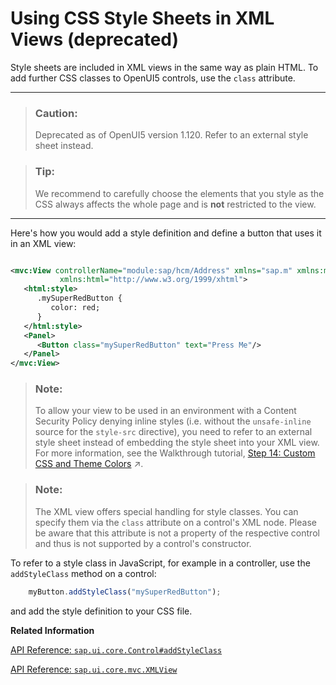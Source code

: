 <!-- loiob564935324f449209354c7e2f9903f22 -->

# Using CSS Style Sheets in XML Views \(deprecated\)

Style sheets are included in XML views in the same way as plain HTML. To add further CSS classes to OpenUI5 controls, use the `class` attribute.

***

> ### Caution:  
> Deprecated as of OpenUI5 version 1.120. Refer to an external style sheet instead.

> ### Tip:  
> We recommend to carefully choose the elements that you style as the CSS always affects the whole page and is **not** restricted to the view.

***

Here's how you would add a style definition and define a button that uses it in an XML view:

```xml

<mvc:View controllerName="module:sap/hcm/Address" xmlns="sap.m" xmlns:mvc="sap.ui.core.mvc"
           xmlns:html="http://www.w3.org/1999/xhtml">
   <html:style>
      .mySuperRedButton {
         color: red;
      }
   </html:style>
   <Panel>
      <Button class="mySuperRedButton" text="Press Me"/>
   </Panel>
</mvc:View>
```

> ### Note:  
> To allow your view to be used in an environment with a Content Security Policy denying inline styles \(i.e. without the `unsafe-inline` source for the `style-src` directive\), you need to refer to an external style sheet instead of embedding the style sheet into your XML view. For more information, see the Walkthrough tutorial, [Step 14: Custom CSS and Theme Colors](https://help.sap.com/viewer/93953b95df5f4e938c8eb421cef56319/1.138_SAPUI5_ABAP/en-US/723f4b2334e344c08269159797f6f796.html "Sometimes we need to define some more fine-granular layouts and this is when we can use the flexibility of CSS by adding custom style classes to controls and style them as we like.") :arrow_upper_right:.

> ### Note:  
> The XML view offers special handling for style classes. You can specify them via the `class` attribute on a control's XML node. Please be aware that this attribute is not a property of the respective control and thus is not supported by a control's constructor.

To refer to a style class in JavaScript, for example in a controller, use the `addStyleClass` method on a control:

```js
    myButton.addStyleClass("mySuperRedButton");
```

and add the style definition to your CSS file.

**Related Information**  


[API Reference: `sap.ui.core.Control#addStyleClass`](https://ui5.sap.com/#/api/sap.ui.core.Control%23methods/addStyleClass)

[API Reference: `sap.ui.core.mvc.XMLView`](https://ui5.sap.com/#/api/sap.ui.core.mvc.XMLView)

